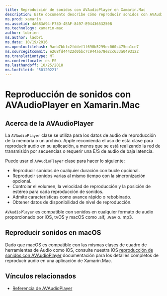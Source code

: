 ```yaml
---
title: Reproducción de sonidos con AVAudioPlayer en Xamarin.Mac
description: Este documento describe cómo reproducir sonidos con AVAudioPlayer en una aplicación de Xamarin.Mac. Describe AVAudioPlayer en un alto nivel y vínculos a otra documentación que explora lo más completamente.
ms.prod: xamarin
ms.assetid: 4A683A94-F75D-4EAF-8497-E9443653250B
ms.technology: xamarin-mac
author: lobrien
ms.author: laobri
ms.date: 10/19/2016
ms.openlocfilehash: 9aeb7bbfc2fddef1f690b5299ec060c475ea1ce7
ms.sourcegitcommit: e268fd44422d0bbc7c944a678e2cc633a0493122
ms.translationtype: MT
ms.contentlocale: es-ES
ms.lasthandoff: 10/25/2018
ms.locfileid: "50120221"
---
```

# <a name="playing-sound-with-avaudioplayer-in-xamarinmac"></a>Reproducción de sonidos con AVAudioPlayer en Xamarin.Mac

## <a name="about-the-avaudioplayer"></a>Acerca de la AVAudioPlayer

La `AVAudioPlayer` clase se utiliza para los datos de audio de reproducción de la memoria o un archivo. Apple recomienda el uso de esta clase para reproducir audio en su aplicación, a menos que se está realizando la red de transmisión por secuencias o requerir una E/S de audio de baja latencia.

Puede usar el `AVAudioPlayer` clase para hacer lo siguiente:

- Reproducir sonidos de cualquier duración con bucle opcional.
- Reproducir sonidos varias al mismo tiempo con la sincronización opcional.
- Controlar el volumen, la velocidad de reproducción y la posición de estéreo para cada reproducción de sonidos.
- Admite características como avance rápido o rebobinado.
- Obtener datos de disponibilidad de nivel de reproducción.

`AVAudioPlayer` es compatible con sonidos en cualquier formato de audio proporcionado por iOS, tvOS y macOS como .aif, .wav o. mp3.

## <a name="playing-sounds-in-macos"></a>Reproducir sonidos en macOS

Dado que macOS es compatible con las mismas clases de cuadro de herramientas de Audio como iOS, consulte nuestra iOS [reproducción de sonidos con AVAudioPlayer](https://github.com/xamarin/recipes/tree/master/Recipes/ios/media/sound/avaudioplayer) documentación para los detalles completos de reproducir audio en una aplicación de Xamarin.Mac.

## <a name="related-links"></a>Vínculos relacionados

- [Referencia de AVAudioPlayer](https://developer.apple.com/documentation/avfoundation/avaudioplayer)
